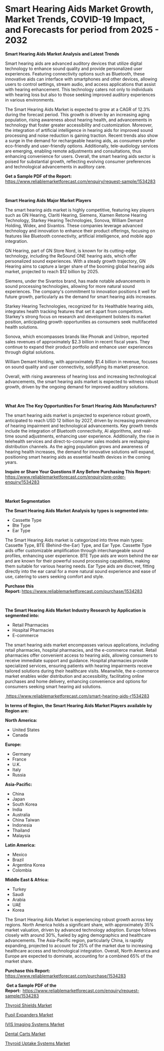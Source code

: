 <p><h1>Smart Hearing Aids Market Growth, Market Trends, COVID-19 Impact, and Forecasts for period from 2025 - 2032</h1></p><p><strong>Smart Hearing Aids Market Analysis and Latest Trends</strong></p>
<p><p>Smart hearing aids are advanced auditory devices that utilize digital technology to enhance sound quality and provide personalized user experiences. Featuring connectivity options such as Bluetooth, these innovative aids can interface with smartphones and other devices, allowing users to control settings, stream audio, and access applications that assist with hearing enhancement. This technology caters not only to individuals with hearing loss but also to those seeking improved auditory experiences in various environments.</p><p>The Smart Hearing Aids Market is expected to grow at a CAGR of 12.3% during the forecast period. This growth is driven by an increasing aging population, rising awareness about hearing health, and advancements in technology that foster greater accessibility and customization. Moreover, the integration of artificial intelligence in hearing aids for improved sound processing and noise reduction is gaining traction. Recent trends also show a surge in the demand for rechargeable hearing aids, as consumers prefer eco-friendly and user-friendly options. Additionally, tele-audiology services are emerging, enabling remote adjustments and consultations, thus enhancing convenience for users. Overall, the smart hearing aids sector is poised for substantial growth, reflecting evolving consumer preferences and technological advancements in auditory care.</p></p>
<p><strong>Get a Sample PDF of the Report:&nbsp;</strong> <a href="https://www.reliablemarketforecast.com/enquiry/request-sample/1534283?utm_campaign=1833&utm_medium=2&utm_source=Github&utm_content=ia&utm_term=03032025&utm_id=smart-hearing-aids">https://www.reliablemarketforecast.com/enquiry/request-sample/1534283</a></p>
<p>&nbsp;</p>
<p><strong>Smart Hearing Aids Major Market Players</strong></p>
<p><p>The smart hearing aids market is highly competitive, featuring key players such as GN Hearing, Clariti Hearing, Siemens, Xiamen Retone Hearing Technology, Starkey Hearing Technologies, Sonova, William Demant Holding, Widex, and Sivantos. These companies leverage advanced technology and innovation to enhance their product offerings, focusing on features like Bluetooth connectivity, artificial intelligence, and mobile app integration.</p><p>GN Hearing, part of GN Store Nord, is known for its cutting-edge technology, including the ReSound ONE hearing aids, which offer personalized sound experiences. With a steady growth trajectory, GN Hearing aims to capture a larger share of the booming global hearing aids market, projected to reach $12 billion by 2025.</p><p>Siemens, under the Sivantos brand, has made notable advancements in sound processing technologies, allowing for more natural sound experiences. The company's commitment to innovation positions it well for future growth, particularly as the demand for smart hearing aids increases.</p><p>Starkey Hearing Technologies, recognized for its Healthable hearing aids, integrates health tracking features that set it apart from competitors. Starkey's strong focus on research and development bolsters its market position, anticipating growth opportunities as consumers seek multifaceted health solutions.</p><p>Sonova, which encompasses brands like Phonak and Unitron, reported sales revenues of approximately $2.3 billion in recent fiscal years. They continue to expand their product portfolio and enhance user experiences through digital solutions.</p><p>William Demant Holding, with approximately $1.4 billion in revenue, focuses on sound quality and user connectivity, solidifying its market presence.</p><p>Overall, with rising awareness of hearing loss and increasing technological advancements, the smart hearing aids market is expected to witness robust growth, driven by the ongoing demand for improved auditory solutions.</p></p>
<p>&nbsp;</p>
<p><strong>What Are The Key Opportunities For Smart Hearing Aids Manufacturers?</strong></p>
<p><p>The smart hearing aids market is projected to experience robust growth, anticipated to reach USD 12 billion by 2027, driven by increasing prevalence of hearing impairment and technological advancements. Key growth trends include the integration of Bluetooth connectivity, AI algorithms, and real-time sound adjustments, enhancing user experience. Additionally, the rise in telehealth services and direct-to-consumer sales models are reshaping distribution channels. As the aging population grows and awareness of hearing health increases, the demand for innovative solutions will expand, positioning smart hearing aids as essential health devices in the coming years.</p></p>
<p><strong>Inquire or Share Your Questions If Any Before Purchasing This Report:</strong> <a href="https://www.reliablemarketforecast.com/enquiry/pre-order-enquiry/1534283?utm_campaign=1833&utm_medium=2&utm_source=Github&utm_content=ia&utm_term=03032025&utm_id=smart-hearing-aids">https://www.reliablemarketforecast.com/enquiry/pre-order-enquiry/1534283</a></p>
<p>&nbsp;</p>
<p><strong>Market Segmentation</strong></p>
<p><strong>The Smart Hearing Aids Market Analysis by types is segmented into:</strong></p>
<p><ul><li>Cassette Type</li><li>Bte Type</li><li>Ear Type</li></ul></p>
<p><p>The Smart Hearing Aids market is categorized into three main types: Cassette Type, BTE (Behind-the-Ear) Type, and Ear Type. Cassette Type aids offer customizable amplification through interchangeable sound profiles, enhancing user experience. BTE Type aids are worn behind the ear and are known for their powerful sound processing capabilities, making them suitable for various hearing needs. Ear Type aids are discreet, fitting directly into the ear canal for a more natural sound experience and ease of use, catering to users seeking comfort and style.</p></p>
<p><strong>Purchase this Report:&nbsp;</strong><a href="https://www.reliablemarketforecast.com/purchase/1534283?utm_campaign=1833&utm_medium=2&utm_source=Github&utm_content=ia&utm_term=03032025&utm_id=smart-hearing-aids">https://www.reliablemarketforecast.com/purchase/1534283</a></p>
<p>&nbsp;</p>
<p><strong>The Smart Hearing Aids Market Industry Research by Application is segmented into:</strong></p>
<p><ul><li>Retail Pharmacies</li><li>Hospital Pharmacies</li><li>E-commerce</li></ul></p>
<p><p>The smart hearing aids market encompasses various applications, including retail pharmacies, hospital pharmacies, and the e-commerce market. Retail pharmacies offer convenient access to hearing aids, allowing consumers to receive immediate support and guidance. Hospital pharmacies provide specialized services, ensuring patients with hearing impairments receive tailored solutions during their healthcare visits. Meanwhile, the e-commerce market enables wider distribution and accessibility, facilitating online purchases and home delivery, enhancing convenience and options for consumers seeking smart hearing aid solutions.</p></p>
<p><a href="https://www.reliablemarketforecast.com/smart-hearing-aids-r1534283?utm_campaign=1833&utm_medium=2&utm_source=Github&utm_content=ia&utm_term=03032025&utm_id=smart-hearing-aids">&nbsp;https://www.reliablemarketforecast.com/smart-hearing-aids-r1534283</a></p>
<p><strong>In terms of Region, the Smart Hearing Aids Market Players available by Region are:</strong></p>
<p>
    <p> <strong> North America: </strong>
        <ul>
            <li>United States</li>
            <li>Canada</li>
        </ul>
        </p> 
    <p> <strong> Europe: </strong>
        <ul>
            <li>Germany</li>
            <li>France</li>
            <li>U.K.</li>
            <li>Italy</li>
            <li>Russia</li>
        </ul>
        </p> 
    <p> <strong> Asia-Pacific: </strong>
        <ul>
            <li>China</li>
            <li>Japan</li>
            <li>South Korea</li>
            <li>India</li>
            <li>Australia</li>
            <li>China Taiwan</li>
            <li>Indonesia</li>
            <li>Thailand</li>
            <li>Malaysia</li>
        </ul>
        </p> 
    <p> <strong> Latin America: </strong>
        <ul>
            <li>Mexico</li>
            <li>Brazil</li>
            <li>Argentina Korea</li>
            <li>Colombia</li>
        </ul>
        </p> 
    <p> <strong> Middle East & Africa: </strong>
        <ul>
            <li>Turkey</li>
            <li>Saudi</li>
            <li>Arabia</li>
            <li>UAE</li>
            <li>Korea</li>
        </ul>
    </p>
    </p>
<p><p>The Smart Hearing Aids Market is experiencing robust growth across key regions. North America holds a significant share, with approximately 35% market valuation, driven by advanced technology adoption. Europe follows closely with around 30%, fueled by aging demographics and healthcare advancements. The Asia-Pacific region, particularly China, is rapidly expanding, projected to account for 25% of the market due to increasing healthcare access and technological integration. Overall, North America and Europe are expected to dominate, accounting for a combined 65% of the market share.</p></p>
<p><strong>Purchase this Report: </strong><a href="https://www.reliablemarketforecast.com/purchase/1534283?utm_campaign=1833&utm_medium=2&utm_source=Github&utm_content=ia&utm_term=03032025&utm_id=smart-hearing-aids">https://www.reliablemarketforecast.com/purchase/1534283</a></p>
<p>&nbsp;<strong>Get a Sample PDF of the Report:&nbsp;&nbsp;</strong><a href="https://www.reliablemarketforecast.com/enquiry/request-sample/1534283?utm_campaign=1833&utm_medium=2&utm_source=Github&utm_content=ia&utm_term=03032025&utm_id=smart-hearing-aids">https://www.reliablemarketforecast.com/enquiry/request-sample/1534283</a></p>
<p><strong></strong></p>
<p><p><a href="https://github.com/anesimazikpd/Market-Research-Report-List-1/blob/main/thyroid-shields-market.md?utm_campaign=1833&utm_medium=2&utm_source=Github&utm_content=ia&utm_term=03032025&utm_id=smart-hearing-aids">Thyroid Shields Market</a></p><p><a href="https://github.com/donsonjupa/Market-Research-Report-List-1/blob/main/pupil-expanders-market.md?utm_campaign=1833&utm_medium=2&utm_source=Github&utm_content=ia&utm_term=03032025&utm_id=smart-hearing-aids">Pupil Expanders Market</a></p><p><a href="https://github.com/zhininzacher/Market-Research-Report-List-1/blob/main/ivis-imaging-systems-market.md?utm_campaign=1833&utm_medium=2&utm_source=Github&utm_content=ia&utm_term=03032025&utm_id=smart-hearing-aids">IVIS Imaging Systems Market</a></p><p><a href="https://github.com/welidaeisya/Market-Research-Report-List-1/blob/main/dental-carts-market.md?utm_campaign=1833&utm_medium=2&utm_source=Github&utm_content=ia&utm_term=03032025&utm_id=smart-hearing-aids">Dental Carts Market</a></p><p><a href="https://github.com/tafuaraasswn/Market-Research-Report-List-1/blob/main/thyroid-uptake-systems-market.md?utm_campaign=1833&utm_medium=2&utm_source=Github&utm_content=ia&utm_term=03032025&utm_id=smart-hearing-aids">Thyroid Uptake Systems Market</a></p></p>